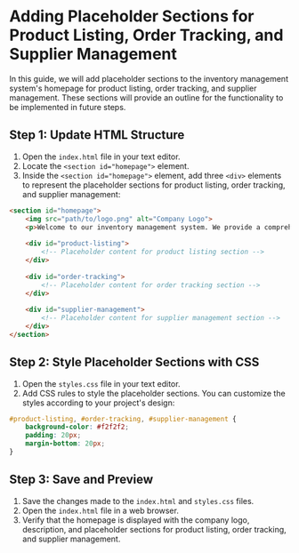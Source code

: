 # Adding Placeholder Sections for Product Listing, Order Tracking, and Supplier Management

In this guide, we will add placeholder sections to the inventory management system's homepage for product listing, order tracking, and supplier management. These sections will provide an outline for the functionality to be implemented in future steps.

## Step 1: Update HTML Structure

1. Open the `index.html` file in your text editor.
2. Locate the `<section id="homepage">` element.
3. Inside the `<section id="homepage">` element, add three `<div>` elements to represent the placeholder sections for product listing, order tracking, and supplier management:
```html
<section id="homepage">
    <img src="path/to/logo.png" alt="Company Logo">
    <p>Welcome to our inventory management system. We provide a comprehensive solution for tracking and managing your products, orders, and suppliers.</p>
    
    <div id="product-listing">
        <!-- Placeholder content for product listing section -->
    </div>
    
    <div id="order-tracking">
        <!-- Placeholder content for order tracking section -->
    </div>
    
    <div id="supplier-management">
        <!-- Placeholder content for supplier management section -->
    </div>
</section>
```

## Step 2: Style Placeholder Sections with CSS

1. Open the `styles.css` file in your text editor.
2. Add CSS rules to style the placeholder sections. You can customize the styles according to your project's design:
```css
#product-listing, #order-tracking, #supplier-management {
    background-color: #f2f2f2;
    padding: 20px;
    margin-bottom: 20px;
}
```

## Step 3: Save and Preview

1. Save the changes made to the `index.html` and `styles.css` files.
2. Open the `index.html` file in a web browser.
3. Verify that the homepage is displayed with the company logo, description, and placeholder sections for product listing, order tracking, and supplier management.

